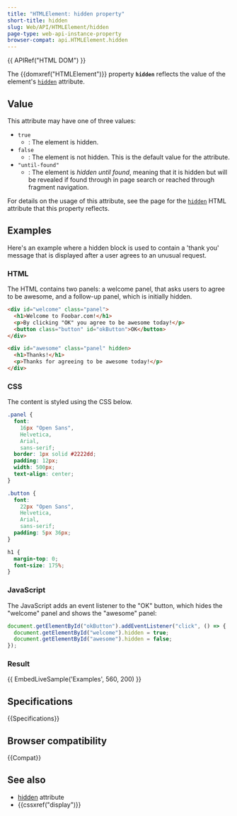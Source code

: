```yaml
---
title: "HTMLElement: hidden property"
short-title: hidden
slug: Web/API/HTMLElement/hidden
page-type: web-api-instance-property
browser-compat: api.HTMLElement.hidden
---
```


{{ APIRef("HTML DOM") }}

The {{domxref("HTMLElement")}} property **`hidden`** reflects the value of the element's [`hidden`](/en-US/docs/Web/HTML/Reference/Global_attributes/hidden) attribute.

## Value

This attribute may have one of three values:

- `true`
  - : The element is hidden.
- `false`
  - : The element is not hidden. This is the default value for the attribute.
- `"until-found"`
  - : The element is _hidden until found_, meaning that it is hidden but will be revealed if found through in page search or reached through fragment navigation.

For details on the usage of this attribute, see the page for the [`hidden`](/en-US/docs/Web/HTML/Reference/Global_attributes/hidden) HTML attribute that this property reflects.

## Examples

Here's an example where a hidden block is used to contain a 'thank you' message that is
displayed after a user agrees to an unusual request.

### HTML

The HTML contains two panels: a welcome panel, that asks users to agree to be awesome, and a follow-up panel, which is initially hidden.

```html
<div id="welcome" class="panel">
  <h1>Welcome to Foobar.com!</h1>
  <p>By clicking "OK" you agree to be awesome today!</p>
  <button class="button" id="okButton">OK</button>
</div>

<div id="awesome" class="panel" hidden>
  <h1>Thanks!</h1>
  <p>Thanks for agreeing to be awesome today!</p>
</div>
```

### CSS

The content is styled using the CSS below.

```css
.panel {
  font:
    16px "Open Sans",
    Helvetica,
    Arial,
    sans-serif;
  border: 1px solid #2222dd;
  padding: 12px;
  width: 500px;
  text-align: center;
}

.button {
  font:
    22px "Open Sans",
    Helvetica,
    Arial,
    sans-serif;
  padding: 5px 36px;
}

h1 {
  margin-top: 0;
  font-size: 175%;
}
```

### JavaScript

The JavaScript adds an event listener to the "OK" button, which hides the "welcome" panel and shows the "awesome" panel:

```js
document.getElementById("okButton").addEventListener("click", () => {
  document.getElementById("welcome").hidden = true;
  document.getElementById("awesome").hidden = false;
});
```

### Result

{{ EmbedLiveSample('Examples', 560, 200) }}

## Specifications

{{Specifications}}

## Browser compatibility

{{Compat}}

## See also

- [hidden](/en-US/docs/Web/HTML/Reference/Global_attributes/hidden) attribute
- {{cssxref("display")}}
